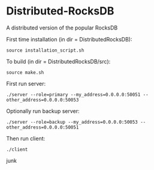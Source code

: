 # Distributed-RocksDB
A distributed version of the popular RocksDB

First time installation (in dir = DistributedRocksDB):
```
source installation_script.sh
```

To build (in dir = DistributedRocksDB/src):
```
source make.sh
```

First run server:
```
./server --role=primary --my_address=0.0.0.0:50051 --other_address=0.0.0.0:50053
```

Optionally run backup server:
```
./server --role=backup --my_address=0.0.0.0:50053 --other_address=0.0.0.0:50051
```

Then run client:
```
./client
```

junk
